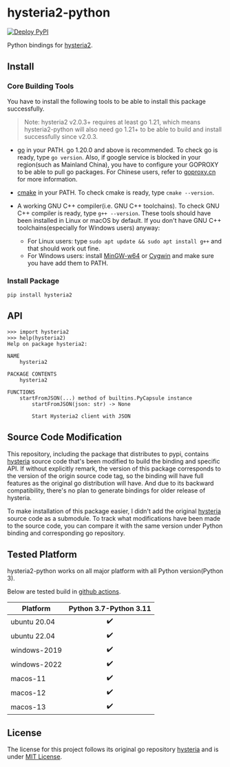 # hysteria2-python

[![Deploy PyPI](https://github.com/LorenEteval/hysteria2-python/actions/workflows/deploy-pypi.yml/badge.svg?branch=main)](https://github.com/LorenEteval/hysteria2-python/actions/workflows/deploy-pypi.yml)

Python bindings for [hysteria2](https://github.com/apernet/hysteria).

## Install

### Core Building Tools

You have to install the following tools to be able to install this package successfully.

> Note: hysteria2 v2.0.3+ requires at least go 1.21, which means hysteria2-python will also
> need go 1.21+ to be able to build and install successfully since v2.0.3.

* [go](https://go.dev/doc/install) in your PATH. go 1.20.0 and above is recommended. To check go is ready,
  type `go version`. Also, if google service is blocked in your region(such as Mainland China), you have to configure
  your GOPROXY to be able to pull go packages. For Chinese users, refer to [goproxy.cn](https://goproxy.cn/) for more
  information.
* [cmake](https://cmake.org/download/) in your PATH. To check cmake is ready, type `cmake --version`.
* A working GNU C++ compiler(i.e. GNU C++ toolchains). To check GNU C++ compiler is ready, type `g++ --version`. These
  tools should have been installed in Linux or macOS by default. If you don't have GNU C++ toolchains(especially for
  Windows users) anyway:

    * For Linux users: type `sudo apt update && sudo apt install g++` and that should work out fine.
    * For Windows users: install [MinGW-w64](https://sourceforge.net/projects/mingw-w64/files/mingw-w64/)
      or [Cygwin](https://www.cygwin.com/) and make sure you have add them to PATH.

### Install Package

```
pip install hysteria2
```

## API

```pycon
>>> import hysteria2
>>> help(hysteria2) 
Help on package hysteria2:                                                                                                                                                                                    

NAME
    hysteria2

PACKAGE CONTENTS
    hysteria2

FUNCTIONS
    startFromJSON(...) method of builtins.PyCapsule instance
        startFromJSON(json: str) -> None

        Start Hysteria2 client with JSON
```

## Source Code Modification

This repository, including the package that distributes to pypi,
contains [hysteria](https://github.com/apernet/hysteria) source code that's been
modified to build the binding and specific API. If without explicitly remark, the version of this package corresponds to
the version of the origin source code tag, so the binding will have full features as the original go distribution will
have. And due to its backward compatibility, there's no plan to generate bindings for older release of hysteria.

To make installation of this package easier, I didn't add the original [hysteria](https://github.com/apernet/hysteria)
source code as a submodule. To track what modifications have been made to the source code, you can compare it with the
same version under Python binding and corresponding go repository.

## Tested Platform

hysteria2-python works on all major platform with all Python version(Python 3).

Below are tested build in [github actions](https://github.com/LorenEteval/hysteria2-python/actions).

| Platform     | Python 3.7-Python 3.11 |
|--------------|:----------------------:|
| ubuntu 20.04 |   :heavy_check_mark:   |
| ubuntu 22.04 |   :heavy_check_mark:   |
| windows-2019 |   :heavy_check_mark:   |
| windows-2022 |   :heavy_check_mark:   |
| macos-11     |   :heavy_check_mark:   |
| macos-12     |   :heavy_check_mark:   |
| macos-13     |   :heavy_check_mark:   |

## License

The license for this project follows its original go repository [hysteria](https://github.com/apernet/hysteria) and is
under [MIT License](https://github.com/LorenEteval/hysteria2-python/blob/main/LICENSE).
